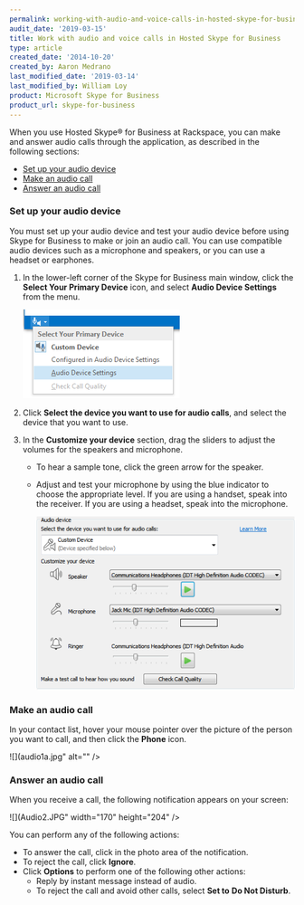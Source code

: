 ```yaml
---
permalink: working-with-audio-and-voice-calls-in-hosted-skype-for-business/
audit_date: '2019-03-15'
title: Work with audio and voice calls in Hosted Skype for Business
type: article
created_date: '2014-10-20'
created_by: Aaron Medrano
last_modified_date: '2019-03-14'
last_modified_by: William Loy
product: Microsoft Skype for Business
product_url: skype-for-business
---
```


When you use Hosted Skype&reg; for Business at Rackspace, you can make and
answer audio calls through the application, as described in the following sections:

-   [Set up your audio device](#set-up-your-audio-device)
-   [Make an audio call](#make-an-audio-call)
-   [Answer an audio call](#answer-an-audio-call)

### Set up your audio device

You must set up your audio device and test your audio device before using Skype for Business to make or join an audio call. You can use compatible audio devices such as a microphone and speakers, or you can use a headset or earphones.

1.  In the lower-left corner of the Skype for Business main window,
    click the **Select Your Primary Device** icon, and select **Audio
    Device Settings** from the menu.

    ![](4372.1.png)

2.  Click **Select the device you want to use for audio calls**, and select the device that you want to use.

3.  In the **Customize your device** section, drag the sliders to adjust
    the volumes for the speakers and microphone.

    -   To hear a sample tone, click the green arrow for the speaker.
    -   Adjust and test your microphone by using the blue indicator to
        choose the appropriate level. If you are using a handset, speak into the receiver. If you are using a headset,
        speak into the microphone.

        ![](4372.2.png)



### Make an audio call

In your contact list, hover your mouse pointer over the picture of the
person you want to call, and then click the **Phone** icon.<span
id="cke_bm_432E"> </span>

![](audio1a.jpg" alt="" />

### Answer an audio call

When you receive a call, the following notification appears on your screen:

![](Audio2.JPG" width="170" height="204" />

You can perform any of the following actions:

-   To answer the call, click in the photo area of the notification.
-   To reject the call, click **Ignore**.
-   Click **Options** to perform one of the following other actions:
    -   Reply by instant message instead of audio.
    -   To reject the call and avoid other calls, select **Set to** **Do
        Not Disturb**.
